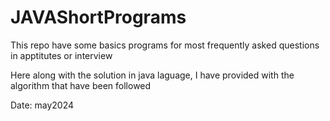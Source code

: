 # JAVAShortPrograms

This repo have some basics programs for most frequently asked questions in apptitutes or interview

Here along with the solution in java laguage, I have provided with the algorithm that have been followed

Date: may2024
